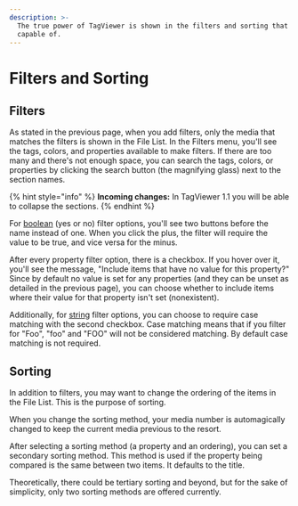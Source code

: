 ```yaml
---
description: >-
  The true power of TagViewer is shown in the filters and sorting that it is
  capable of.
---
```


# Filters and Sorting

## Filters

As stated in the previous page, when you add filters, only the media that matches the filters is shown in the File List. In the Filters menu, you'll see the tags, colors, and properties available to make filters. If there are too many and there's not enough space, you can search the tags, colors, or properties by clicking the search button \(the magnifying glass\) next to the section names.

{% hint style="info" %}
**Incoming changes:** In TagViewer 1.1 you will be able to collapse the sections.
{% endhint %}

For [boolean](https://en.wikipedia.org/wiki/Boolean_data_type) \(yes or no\) filter options, you'll see two buttons before the name instead of one. When you click the plus, the filter will require the value to be true, and vice versa for the minus.

After every property filter option, there is a checkbox. If you hover over it, you'll see the message, "Include items that have no value for this property?" Since by default no value is set for any properties \(and they can be unset as detailed in the previous page\), you can choose whether to include items where their value for that property isn't set \(nonexistent\).

Additionally, for [string](https://en.wikipedia.org/wiki/String_%28computer_science%29) filter options, you can choose to require case matching with the second checkbox. Case matching means that if you filter for "Foo", "foo" and "FOO" will not be considered matching. By default case matching is not required.

## Sorting

In addition to filters, you may want to change the ordering of the items in the File List. This is the purpose of sorting.

When you change the sorting method, your media number is automagically changed to keep the current media previous to the resort.

After selecting a sorting method \(a property and an ordering\), you can set a secondary sorting method. This method is used if the property being compared is the same between two items. It defaults to the title.

Theoretically, there could be tertiary sorting and beyond, but for the sake of simplicity, only two sorting methods are offered currently.

